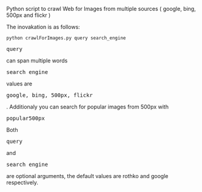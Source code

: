Python script to crawl Web for Images from multiple sources ( google, bing, 500px and flickr )

The inovakation is as follows:

<code><pre>python crawlForImages.py query search_engine </pre></code>

<pre>query</pre> can span multiple words

<pre>search_engine</pre> values are <pre>google, bing, 500px, flickr</pre>. Additionaly you can search for popular images from 500px with <pre>popular500px</pre> 

Both <pre>query</pre> and <pre>search_engine</pre> are optional arguments, the default values are rothko and google respectively. 

